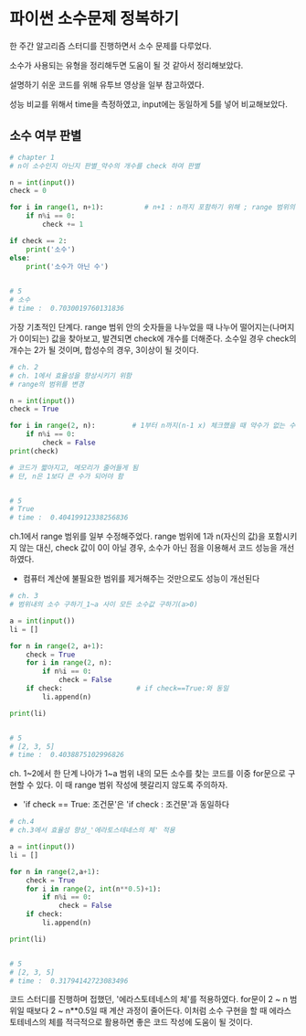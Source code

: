 # 파이썬 소수문제 정복하기

한 주간 알고리즘 스터디를 진행하면서 소수 문제를 다루었다.

소수가 사용되는 유형을 정리해두면 도움이 될 것 같아서 정리해보았다.

설명하기 쉬운 코드를 위해 유투브 영상을 일부 참고하였다.

성능 비교를 위해서 time을 측정하였고, input에는 동일하게 5를 넣어 비교해보았다. 



## 소수 여부 판별

```python
# chapter 1
# n이 소수인지 아닌지 판별_약수의 개수를 check 하여 판별

n = int(input())
check = 0

for i in range(1, n+1):          # n+1 : n까지 포함하기 위해 ; range 범위의 특성
    if n%i == 0:
        check += 1

if check == 2:
    print('소수')
else:
    print('소수가 아닌 수')

    
# 5
# 소수
# time :  0.7030019760131836
```

 가장 기초적인 단계다. range 범위 안의 숫자들을 나누었을 때 나누어 떨어지는(나머지가 0이되는) 값을 찾아보고, 발견되면 check에 개수를 더해준다. 소수일 경우 check의 개수는 2가 될 것이며, 합성수의 경우, 3이상이 될 것이다.



```python
# ch. 2
# ch. 1에서 효율성을 향상시키기 위함
# range의 범위를 변경

n = int(input())
check = True

for i in range(2, n):         # 1부터 n까지(n-1 x) 체크했을 때 약수가 없는 수
    if n%i == 0:
        check = False
print(check)

# 코드가 짧아지고, 메모리가 줄어들게 됨
# 단, n은 1보다 큰 수가 되어야 함


# 5
# True
# time :  0.40419912338256836
```

 ch.1에서 range 범위를 일부 수정해주었다. range 범위에 1과 n(자신의 값)을 포함시키지 않는 대신, check 값이 0이 아닐 경우, 소수가 아닌 점을 이용해서 코드 성능을 개선하였다.

* 컴퓨터 계산에 불필요한 범위를 제거해주는 것만으로도 성능이 개선된다



```python
# ch. 3
# 범위내의 소수 구하기_1~a 사이 모든 소수값 구하기(a>0)

a = int(input())
li = []

for n in range(2, a+1):
    check = True
    for i in range(2, n):
        if n%i == 0:
            check = False
    if check:                  # if check==True:와 동일
        li.append(n)

print(li)


# 5
# [2, 3, 5]
# time :  0.4038875102996826
```

 ch. 1~2에서 한 단계 나아가 1~a 범위 내의 모든 소수를 찾는 코드를 이중 for문으로 구현할 수 있다. 이 때 range 범위 작성에 헷갈리지 않도록 주의하자.

* 'if check == True: 조건문'은 'if check : 조건문'과 동일하다



```python
# ch.4
# ch.3에서 효율성 향상_'에라토스테네스의 체' 적용

a = int(input())
li = []

for n in range(2,a+1):
    check = True
    for i in range(2, int(n**0.5)+1):
        if n%i == 0:
            check = False
    if check:
        li.append(n)

print(li)


# 5
# [2, 3, 5]
# time :  0.31794142723083496
```

 코드 스터디를 진행하며 접했던, '에라스토테네스의 체'를 적용하였다. for문이 2 ~ n 범위일 때보다 2 ~ n**0.5일 때 계산 과정이 줄어든다. 이처럼 소수 구현을 할 때 에라스토테네스의 체를 적극적으로 활용하면 좋은 코드 작성에 도움이 될 것이다.

